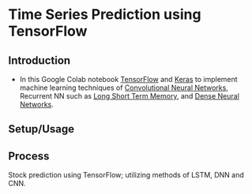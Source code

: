 # Time Series Prediction using TensorFlow

## Introduction
* In this Google Colab notebook [TensorFlow](https://www.tensorflow.org/) and [Keras](https://keras.io/) to implement machine learning techniques of [Convolutional Neural Networks](https://www.tensorflow.org/tutorials/images/cnn), Recurrent NN such as [Long Short Term Memory](https://www.tensorflow.org/api_docs/python/tf/keras/layers/LSTM?version=stable), and [Dense Neural Networks](https://www.tensorflow.org/api_docs/python/tf/keras/layers/Dense?version=stable).


## Setup/Usage

## Process

Stock prediction using TensorFlow; utilizing methods of LSTM, DNN and CNN.
